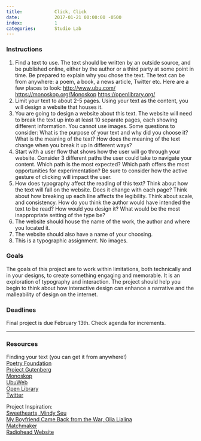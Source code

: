 ```yaml
---
title:            Click, Click
date:             2017-01-21 00:00:00 -0500
index:            1
categories:       Studio Lab
---
```


### Instructions

1. Find a text to use. The text should be written by an outside source, and be published online, either by the author or a third party at some point in time. Be prepared to explain why you chose the text. The text can be from anywhere: a poem, a book, a news article, Twitter etc. Here are a few places to look: http://www.ubu.com/ https://monoskop.org/Monoskop https://openlibrary.org/
2. Limit your text to about 2-5 pages. Using your text as the content, you will design a website that houses it.
3. You are going to design a website about this text. The website will need to break the text up into at least 10 separate pages, each showing different information. You cannot use images. Some questions to consider: What is the purpose of your text and why did you choose it? What is the meaning of the text? How does the meaning of the text change when you break it up in different ways?
4. Start with a user flow that shows how the user will go through your website. Consider 3 different paths the user could take to navigate your content. Which path is the most expected? Which path offers the most opportunities for experimentation? Be sure to consider how the active gesture of clicking will impact the user.
5. How does typography affect the reading of this text? Think about how the text will fall on the website. Does it change with each page? Think about how breaking up each line affects the legibility. Think about scale, and consistency. How do you think the author would have intended the text to be read? How would you design it? What would be the most inappropriate setting of the type be?
6. The website should house the name of the work, the author and where you located it.
7. The website should also have a name of your choosing.
8. This is a typographic assignment. No images.

### Goals

The goals of this project are to work within limitations, both technically and in your designs, to create something engaging and memorable.
It is an exploration of typography and interaction. The project should help you begin to think about how interactive design can enhance a narrative and the malleability of design on the internet.


### Deadlines

Final project is due February 13th. Check agenda for increments.

---

### Resources

Finding your text (you can get it from anywhere!)<br>
[Poetry Foundation](https://www.poetryfoundation.org/)<br>
[Project Gutenberg](https://www.gutenberg.org)<br>
[Monoskop](https://monoskop.org/Monoskop)<br>
[UbuWeb](http://ubuweb.com/)<br>
[Open Library](https://openlibrary.org/)<br/>
[Twitter](https://twitter.com/)<br/>

Project Inspiration:<br>
[Sweethearts, Mindy Seu](http://www.sweetheartsweetheart.com/)<br>
[My Boyfriend Came Back from the War, Olia Lialina](http://www.teleportacia.org/war/)<br>
[Matchmaker](https://www.google.com/maps/d/u/0/viewer?mid=1NYh7SFm9M6pJFdhxa1wk51ncVfk&ll=37.8012389%2C-122.25829899999997&z=12)<br>
[Radiohead Website](https://www.radiohead.com/rh0001.html)<br>
